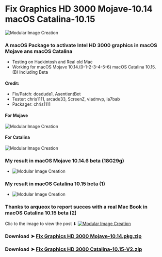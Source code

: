 # Fix Graphics HD 3000 Mojave-10.14 macOS Catalina-10.15

![Modular Image Creation](https://i25.servimg.com/u/f25/18/50/18/69/25011.png)

### A macOS Package to activate Intel HD 3000 graphics in macOS Mojave ans macOS Catalina
- Testing on Hackintosh and Real old Mac
- Working for macOS Mojave 10.14.(0-1-2-3-4-5-6) macOS Catalina 10.15.(B) Including Beta

#### Credit: 
- Fix/Patch: dosdude1, AsentientBot
- Tester: chris1111, arcade33, ScreenZ, vladmvp, la7bab
- Packager: chris1111

#### For Mojave
![Modular Image Creation](https://i25.servimg.com/u/f25/18/50/18/69/webp_n17.gif)

#### For Catalina
![Modular Image Creation](https://i25.servimg.com/u/f25/18/50/18/69/captu690.png)



### My result in macOS Mojave 10.14.6 beta (18G29g)
- ![Modular Image Creation](https://i.servimg.com/u/f25/18/50/18/69/scree126.png)

### My result in macOS Catalina 10.15 beta (1)
- ![Modular Image Creation](https://i.servimg.com/u/f25/18/50/18/69/218.png)

### Thanks to arqueox to report succes with a real Mac Book in macOS Catalina 10.15 beta (2)
Clic to the image to view the post ⬇︎
[![Modular Image Creation](https://i25.servimg.com/u/f25/18/50/18/69/img_2011.jpg)](https://forums.macrumors.com/threads/macos-10-15-catalina-on-unsupported-macs.2183772/page-68#post-27476556)


### Download ➤ [Fix Graphics HD 3000 Mojave-10.14.pkg.zip](https://github.com/chris1111/Fix-Graphics-HD-3000-Mojave-10.14/releases/tag/V1)

### Download ➤ [Fix Graphics HD 3000 Catalina-10.15-V2.zip](https://github.com/chris1111/Fix-Graphics-HD-3000-Mojave-10.14-Catalina-10.15/releases/tag/V2)
